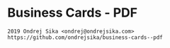 # Business Cards - PDF

    2019 Ondrej Sika <ondrej@ondrejsika.com>
    https://github.com/ondrejsika/business-cards--pdf

